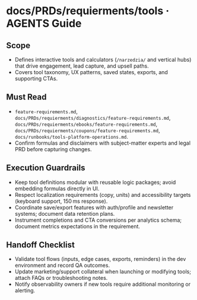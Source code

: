 # docs/PRDs/requierments/tools · AGENTS Guide

## Scope
- Defines interactive tools and calculators (`/narzedzia/` and vertical hubs) that drive engagement, lead capture, and upsell paths.
- Covers tool taxonomy, UX patterns, saved states, exports, and supporting CTAs.

## Must Read
- `feature-requirements.md`, `docs/PRDs/requierments/diagnostics/feature-requirements.md`, `docs/PRDs/requierments/ebooks/feature-requirements.md`, `docs/PRDs/requierments/coupons/feature-requirements.md`, `docs/runbooks/tools-platform-operations.md`.
- Confirm formulas and disclaimers with subject-matter experts and legal PRD before capturing changes.

## Execution Guardrails
- Keep tool definitions modular with reusable logic packages; avoid embedding formulas directly in UI.
- Respect localization requirements (copy, units) and accessibility targets (keyboard support, 150 ms response).
- Coordinate save/export features with auth/profile and newsletter systems; document data retention plans.
- Instrument completions and CTA conversions per analytics schema; document metrics expectations in the requirement.

## Handoff Checklist
- Validate tool flows (inputs, edge cases, exports, reminders) in the dev environment and record QA outcomes.
- Update marketing/support collateral when launching or modifying tools; attach FAQs or troubleshooting notes.
- Notify observability owners if new tools require additional monitoring or alerting.
